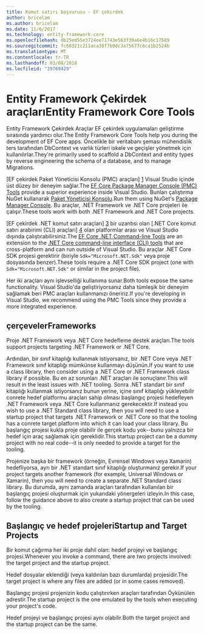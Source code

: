 ```yaml
---
title: Komut satırı başvurusu - EF çekirdek
author: bricelam
ms.author: bricelam
ms.date: 11/6/2017
ms.technology: entity-framework-core
ms.openlocfilehash: db25ed55e3724ee71743e563f39a6e4b16c17589
ms.sourcegitcommit: fc68321c211aca38f7b9dc3a75677c6ca1b2524b
ms.translationtype: MT
ms.contentlocale: tr-TR
ms.lasthandoff: 03/08/2018
ms.locfileid: "29769429"
---
```

<a name="entity-framework-core-tools"></a><span data-ttu-id="367df-102">Entity Framework Çekirdek araçları</span><span class="sxs-lookup"><span data-stu-id="367df-102">Entity Framework Core Tools</span></span>
===========================
<span data-ttu-id="367df-103">Entity Framework Çekirdek Araçlar EF çekirdek uygulamaları geliştirme sırasında yardımcı olur.</span><span class="sxs-lookup"><span data-stu-id="367df-103">The Entity Framework Core Tools help you during the development of EF Core apps.</span></span> <span data-ttu-id="367df-104">Öncelikle bir veritabanı şeması mühendislik ters tarafından DbContext ve varlık türleri iskele ve geçişler yönetmek için kullanılırlar.</span><span class="sxs-lookup"><span data-stu-id="367df-104">They're primarily used to scaffold a DbContext and entity types by reverse engineering the schema of a database, and to manage Migrations.</span></span>

<span data-ttu-id="367df-105">[EF çekirdek Paket Yöneticisi Konsolu (PMC) araçları] [ 1] Visual Studio içinde üst düzey bir deneyim sağlar.</span><span class="sxs-lookup"><span data-stu-id="367df-105">The [EF Core Package Manager Console (PMC) Tools][1] provide a superior experience inside Visual Studio.</span></span> <span data-ttu-id="367df-106">Bunları çalıştırma NuGet kullanarak [Paket Yöneticisi Konsolu][2].</span><span class="sxs-lookup"><span data-stu-id="367df-106">Run them using NuGet's [Package Manager Console][2].</span></span> <span data-ttu-id="367df-107">Bu araçlar, .NET Framework ve .NET Core projeleri ile çalışır.</span><span class="sxs-lookup"><span data-stu-id="367df-107">These tools work with both .NET Framework and .NET Core projects.</span></span>

<span data-ttu-id="367df-108">[EF çekirdek .NET komut satırı araçları] [ 3] bir uzantısı olan [.NET Core komut satırı arabirimi (CLI) araçları] [ 4] olan platformlar arası ve Visual Studio dışında çalıştırabilirsiniz.</span><span class="sxs-lookup"><span data-stu-id="367df-108">The [EF Core .NET Command-line Tools][3] are an extension to the [.NET Core command-line interface (CLI) tools][4] that are cross-platform and can run outside of Visual Studio.</span></span> <span data-ttu-id="367df-109">Bu araçlar .NET Core SDK projesi gerektirir (biriyle `Sdk="Microsoft.NET.Sdk"` veya proje dosyasında benzer).</span><span class="sxs-lookup"><span data-stu-id="367df-109">These tools require a .NET Core SDK project (one with `Sdk="Microsoft.NET.Sdk"` or similar in the project file).</span></span>

<span data-ttu-id="367df-110">Her iki araçları aynı işlevselliği kullanıma sunar.</span><span class="sxs-lookup"><span data-stu-id="367df-110">Both tools expose the same functionality.</span></span> <span data-ttu-id="367df-111">Visual Studio'da geliştiriyorsanız daha tümleşik bir deneyim sağlamak beri PMC araçları kullanmanızı öneririz.</span><span class="sxs-lookup"><span data-stu-id="367df-111">If you're developing in Visual Studio, we recommend using the PMC Tools since they provide a more integrated experience.</span></span>

<a name="frameworks"></a><span data-ttu-id="367df-112">çerçeveler</span><span class="sxs-lookup"><span data-stu-id="367df-112">Frameworks</span></span>
----------
<span data-ttu-id="367df-113">Proje .NET Framework veya .NET Core hedefleme destek araçları.</span><span class="sxs-lookup"><span data-stu-id="367df-113">The tools support projects targeting .NET Framework or .NET Core.</span></span>

<span data-ttu-id="367df-114">Ardından, bir sınıf kitaplığı kullanmak istiyorsanız, bir .NET Core veya .NET Framework sınıf kitaplığı mümkünse kullanmayı düşünün.</span><span class="sxs-lookup"><span data-stu-id="367df-114">If you want to use a class library, then consider using a .NET Core or .NET Framework class library if possible.</span></span> <span data-ttu-id="367df-115">Bu en az sorunları .NET araçları ile sonuçlanır.</span><span class="sxs-lookup"><span data-stu-id="367df-115">This will result in the least issues with .NET tooling.</span></span> <span data-ttu-id="367df-116">Sonra .NET standart bir sınıf kitaplığı kullanmak istiyorsanız bunun yerine, içine sınıf kitaplığı yükleyebilir conrete hedef platformu araçları sahip olması başlangıç projesi hedefleyen .NET Framework veya .NET Core kullanmanız gerekecektir.</span><span class="sxs-lookup"><span data-stu-id="367df-116">If instead you wish to use a .NET Standard class library, then you will need to use a startup project that targets .NET Framework or .NET Core so that the tooling has a conrete target platform into which it can load your class library.</span></span> <span data-ttu-id="367df-117">Bu başlangıç projesi kukla proje olabilir ile gerçek kodu yok--bunu yalnızca bir hedef için araç sağlamak için gereklidir.</span><span class="sxs-lookup"><span data-stu-id="367df-117">This startup project can be a dummy project with no real code--it is only needed to provide a target for the tooling.</span></span>

<span data-ttu-id="367df-118">Projenize başka bir framework (örneğin, Evrensel Windows veya Xamarin) hedefliyorsa, ayrı bir .NET standart sınıf kitaplığı oluşturmanız gerekir.</span><span class="sxs-lookup"><span data-stu-id="367df-118">If your project targets another framework (for example, Universal Windows or Xamarin), then you will need to create a separate .NET Standard class library.</span></span> <span data-ttu-id="367df-119">Bu durumda, aynı zamanda araçları tarafından kullanılan bir başlangıç projesi oluşturmak için yukarıdaki yönergeleri izleyin.</span><span class="sxs-lookup"><span data-stu-id="367df-119">In this case, follow the guidance above to also create a startup project that can be used by the tooling.</span></span>

<a name="startup-and-target-projects"></a><span data-ttu-id="367df-120">Başlangıç ve hedef projeleri</span><span class="sxs-lookup"><span data-stu-id="367df-120">Startup and Target Projects</span></span>
---------------------------
<span data-ttu-id="367df-121">Bir komut çağırma her iki proje dahil olan: hedef projeyi ve başlangıç projesi.</span><span class="sxs-lookup"><span data-stu-id="367df-121">Whenever you invoke a command, there are two projects involved: the target project and the startup project.</span></span>

<span data-ttu-id="367df-122">Hedef dosyalar eklendiği (veya kaldırılan bazı durumlarda) projesidir.</span><span class="sxs-lookup"><span data-stu-id="367df-122">The target project is where any files are added (or in some cases removed).</span></span>

<span data-ttu-id="367df-123">Başlangıç projesi projenizin kodu çalıştırırken araçları tarafından Öykünülen adrestir.</span><span class="sxs-lookup"><span data-stu-id="367df-123">The startup project is the one emulated by the tools when executing your project's code.</span></span>

<span data-ttu-id="367df-124">Hedef projeyi ve başlangıç projesi aynı olabilir.</span><span class="sxs-lookup"><span data-stu-id="367df-124">Both the target project and the startup project can be the same.</span></span>


  [1]: powershell.md
  [2]: https://docs.microsoft.com/nuget/tools/package-manager-console
  [3]: dotnet.md
  [4]: https://docs.microsoft.com/dotnet/core/tools/
